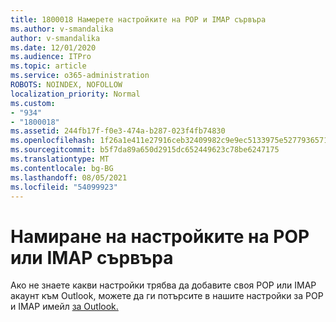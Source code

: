 ```yaml
---
title: 1800018 Намерете настройките на POP и IMAP сървъра
ms.author: v-smandalika
author: v-smandalika
ms.date: 12/01/2020
ms.audience: ITPro
ms.topic: article
ms.service: o365-administration
ROBOTS: NOINDEX, NOFOLLOW
localization_priority: Normal
ms.custom:
- "934"
- "1800018"
ms.assetid: 244fb17f-f0e3-474a-b287-023f4fb74830
ms.openlocfilehash: 1f26a1e411e27916ceb32409982c9e9ec5133975e527793657160b598f7da892
ms.sourcegitcommit: b5f7da89a650d2915dc652449623c78be6247175
ms.translationtype: MT
ms.contentlocale: bg-BG
ms.lasthandoff: 08/05/2021
ms.locfileid: "54099923"
---
```

# <a name="find-your-pop-or-imap-server-settings"></a>Намиране на настройките на POP или IMAP сървъра

Ако не знаете какви настройки трябва да добавите своя POP или IMAP акаунт към Outlook, можете да ги потърсите в нашите настройки за POP и IMAP имейл [за Outlook.](https://support.office.com/article/8361e398-8af4-4e97-b147-6c6c4ac95353.aspx)
  
 